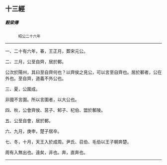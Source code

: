 

## 十三經

##### 穀梁傳
　　　`昭公二十六年`

* * *

一、二十有六年，春，王正月，葬宋元公。

二、三月，公至自齊，居於鄆。

公次於陽州，其曰至自齊何也？以齊侯之見公，可以言至自齊也。居於鄆者，公在外也。至自齊，道義不外公也。

三、夏，公圍成。

非國不言圍。所以言圍者，以大公也。

四、秋，公會齊侯、莒子、邾子、杞伯、盟於鄟陵。

五、公至自會，居於鄆。

六、九月，庚申，楚子居卒。

七、冬，十月，天王入於成周。尹氏、召伯、毛伯以王子朝奔楚。

周有入無出也。遠矣，非也。奔，直奔也。

* * *

